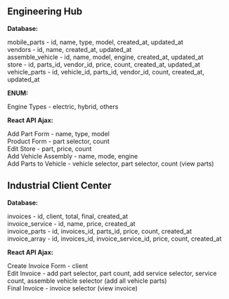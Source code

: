 ## Engineering Hub

__Database:__  

mobile_parts - id, name, type, model, created_at, updated_at  
vendors - id, name, created_at, updated_at  
assemble_vehicle - id, name, model, engine, created_at, updated_at  
store - id, parts_id, vendor_id, price, count, created_at, updated_at  
vehicle_parts - id, vehicle_id, parts_id, vendor_id, count, created_at, updated_at  

__ENUM:__  

Engine Types - electric, hybrid, others  

__React API Ajax:__  

Add Part Form - name, type, model  
Product Form - part selector, count  
Edit Store - part, price, count  
Add Vehicle Assembly - name, mode, engine  
Add Parts to Vehicle - vehicle selector, part selector, count (view parts)  

## Industrial Client Center

__Database:__  

invoices - id, client, total, final, created_at  
invoice_service - id, name, price, created_at  
invoice_parts - id, invoices_id, parts_id, price, count, created_at  
invoice_array - id, invoices_id, invoice_service_id, price, count, created_at  

__React API Ajax:__  

Create Invoice Form - client  
Edit Invoice - add part selector, part count, add service selector, service count, assemble vehicle selector (add all vehicle parts)  
Final Invoice - invoice selector (view invoice)  